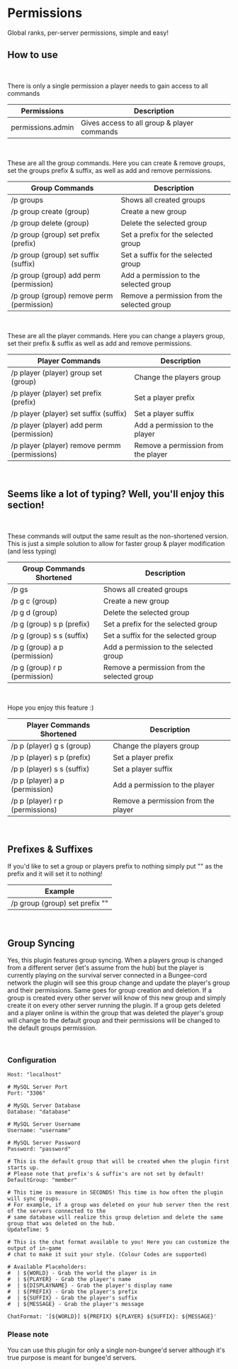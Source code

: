 # Permissions
Global ranks, per-server permissions, simple and easy!

## How to use
<br>

There is only a single permission a player needs to gain access to all commands

|Permissions|Description|
|-----------|-----------|
|permissions.admin|Gives access to all group & player commands|

<br>

These are all the group commands. Here you can create & remove groups, set the groups prefix & suffix, as well as add and remove permissions.

|Group Commands|Description|
|-------|-----------|
|/p groups|Shows all created groups|
|/p group create (group)|Create a new group|
|/p group delete (group)|Delete the selected group|
|/p group (group) set prefix (prefix)|Set a prefix for the selected group|
|/p group (group) set suffix (suffix)|Set a suffix for the selected group|
|/p group (group) add perm (permission)|Add a permission to the selected group|
|/p group (group) remove perm (permission)|Remove a permission from the selected group|

<br>

These are all the player commands. Here you can change a players group, set their prefix & suffix as well as add and remove permissions.


|Player Commands|Description|
|---------------|-----------|
|/p player (player) group set (group)|Change the players group|
|/p player (player) set prefix (prefix)|Set a player prefix|
|/p player (player) set suffix (suffix)|Set a player suffix|
|/p player (player) add perm (permission)|Add a permission to the player|
|/p player (player) remove permm (permissions)|Remove a permission from the player|

<br>

## Seems like a lot of typing? Well, you'll enjoy this section!
<br>


These commands will output the same result as the non-shortened version. This is just a simple solution to allow for faster group & player modification (and less typing)

|Group Commands Shortened|Description|
|-------|-----------|
|/p gs|Shows all created groups|
|/p g c (group)|Create a new group|
|/p g d (group)|Delete the selected group|
|/p g (group) s p (prefix)|Set a prefix for the selected group|
|/p g (group) s s (suffix)|Set a suffix for the selected group|
|/p g (group) a p (permission)|Add a permission to the selected group|
|/p g (group) r p (permission)|Remove a permission from the selected group|

<br>

Hope you enjoy this feature :)

|Player Commands Shortened|Description|
|---------------|-----------|
|/p p (player) g s (group)|Change the players group|
|/p p (player) s p (prefix)|Set a player prefix|
|/p p (player) s s (suffix)|Set a player suffix|
|/p p (player) a p (permission)|Add a permission to the player|
|/p p (player) r p (permissions)|Remove a permission from the player|

<br>

## Prefixes & Suffixes

If you'd like to set a group or players prefix to nothing simply put "" as the prefix and it will set it to nothing!

|Example|
|-------|
|/p group (group) set prefix ""|

<br>

## Group Syncing 
Yes, this plugin features group syncing. When a players group is changed from a different server (let's assume from the hub) but the player is currently playing on the survival server connected in a Bungee-cord network the plugin will see this group change and update the player's group and their permissions. Same goes for group creation and deletion. If a group is created every other server will know of this new group and simply create it on every other server running the plugin. If a group gets deleted and a player online is within the group that was deleted the player's group will change to the default group and their permissions will be changed to the default groups permission.

<br>

### Configuration

```# MySQL Server Host
Host: "localhost"

# MySQL Server Port
Port: "3306"

# MySQL Server Database
Database: "database"

# MySQL Server Username
Username: "username"

# MySQL Server Password
Password: "password"

# This is the default group that will be created when the plugin first starts up.
# Please note that prefix's & suffix's are not set by default!
DefaultGroup: "member"

# This time is measure in SECONDS! This time is how often the plugin will sync groups.
# For example, if a group was deleted on your hub server then the rest of the servers connected to the
# same database will realize this group deletion and delete the same group that was deleted on the hub.
UpdateTime: 5

# This is the chat format available to you! Here you can customize the output of in-game
# chat to make it suit your style. (Colour Codes are supported)

# Available Placeholders:
#  | ${WORLD} - Grab the world the player is in
#  | ${PLAYER} - Grab the player's name
#  | ${DISPLAYNAME} - Grab the player's display name
#  | ${PREFIX} - Grab the player's prefix
#  | ${SUFFIX} - Grab the player's suffix
#  | ${MESSAGE} - Grab the player's message

ChatFormat: '[${WORLD}] ${PREFIX} ${PLAYER} ${SUFFIX}: ${MESSAGE}'
```

### Please note
You can use this plugin for only a single non-bungee'd server although it's true purpose is meant for bungee'd servers.

